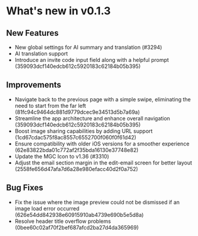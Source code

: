 # What's new in v0.1.3

## New Features

- New global settings for AI summary and translation (#3294)
- AI translation support
- Introduce an invite code input field along with a helpful prompt (359093dcf140edcb612c5920183c62184b05b395)

## Improvements

- Navigate back to the previous page with a simple swipe, eliminating the need to start from the far left (81fc94c9464dc881d9779dcec9e34513d5b7a69a)
- Streamline the app architecture and enhance overall navigation (359093dcf140edcb612c5920183c62184b05b395)
- Boost image sharing capabilities by adding URL support (1cd67cdac575f8ac8557c6552700f060f0f61d42)
- Ensure compatibility with older iOS versions for a smoother experience (62e83822bda01c772af2f35bda16130e37748e82)
- Update the MGC Icon to v1.36 (#3310)
- Adjust the email section margin in the edit-email screen for better layout (2558fe656d47afa7d6a28e980efacc40d2f0a752)

## Bug Fixes

- Fix the issue where the image preview could not be dismissed if an image load error occurred (626e54dd842938e60915910ab4739e690b5e5d8a)
- Resolve header title overflow problems (0bee60c02af70f2bef687afcd2ba27d4da365969)
